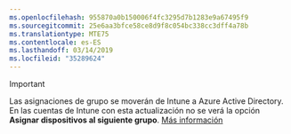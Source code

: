 ```yaml
---
ms.openlocfilehash: 955870a0b150006f4fc3295d7b1283e9a67495f9
ms.sourcegitcommit: 25e6aa3bfce58ce8d9f8c054bc338cc3dff4a78b
ms.translationtype: MTE75
ms.contentlocale: es-ES
ms.lasthandoff: 03/14/2019
ms.locfileid: "35289624"
---
```

>[!Important]
>Las asignaciones de grupo se moverán de Intune a Azure Active Directory. En las cuentas de Intune con esta actualización no se verá la opción **Asignar dispositivos al siguiente grupo**. [Más información](/intune-classic/deploy-use/ios-device-enrollment-program-in-microsoft-intune#changes-to-intune-group-assignments)

